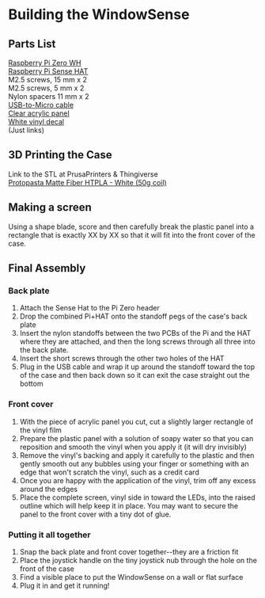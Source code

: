 # Building the WindowSense

## Parts List
[Raspberry Pi Zero WH](https://www.adafruit.com/product/3708)  
[Raspberry Pi Sense HAT](https://www.adafruit.com/product/2738)  
M2.5 screws, 15 mm x 2  
M2.5 screws, 5 mm x 2  
Nylon spacers 11 mm x 2  
[USB-to-Micro cable](https://www.amazon.com/dp/B07WLRNGZR/ref=cm_sw_em_r_mt_dp_vM6.FbT507SBY?_encoding=UTF8&psc=1)  
[Clear acrylic panel](https://www.homedepot.com/p/OPTIX-8-in-x-10-in-x-0-050-in-Clear-Non-Glare-Acrylic-Sheet-1X09241A/300085223)  
[White vinyl decal](https://www.michaels.com/oracal-631-exhibition-cal-vinyl/M10498459.html?dwvar_M10498459_size=12%22%20x%2012%22&dwvar_M10498459_color=Turquoise)  
(Just links)

## 3D Printing the Case

Link to the STL at PrusaPrinters & Thingiverse  
[Protopasta Matte Fiber HTPLA - White (50g coil)](https://www.proto-pasta.com/collections/all/products/matte-fiber-htpla-white)

## Making a screen

Using a shape blade, score and then carefully break the plastic panel into a rectangle that is exactly XX by XX so that it will fit into the front cover of the case.

## Final Assembly

### Back plate 
1. Attach the Sense Hat to the Pi Zero header
2. Drop the combined Pi+HAT onto the standoff pegs of the case's back plate
3. Insert the nylon standoffs between the two PCBs of the Pi and the HAT where they are attached, and then the long screws through all three into the back plate.
4. Insert the short screws through the other two holes of the HAT
5. Plug in the USB cable and wrap it up around the standoff toward the top of the case and then back down so it can exit the case straight out the bottom

### Front cover
1. With the piece of acrylic panel you cut, cut a slightly larger rectangle of the vinyl film
2. Prepare the plastic panel with a solution of soapy water so that you can reposition and smooth the vinyl when you apply it (it will dry invisibly)
3. Remove the vinyl's backing and apply it carefully to the plastic and then gently smooth out any bubbles using your finger or something with an edge that won't scratch the vinyl, such as a credit card
4. Once you are happy with the application of the vinyl, trim off any excess around the edges
5. Place the complete screen, vinyl side in toward the LEDs, into the raised outline which will help keep it in place.  You may want to secure the panel to the front cover with a tiny dot of glue.

### Putting it all together
1. Snap the back plate and front cover together--they are a friction fit
2. Place the joystick handle on the tiny joystick nub through the hole on the front of the case
3. Find a visible place to put the WindowSense on a wall or flat surface
4. Plug it in and get it running!
